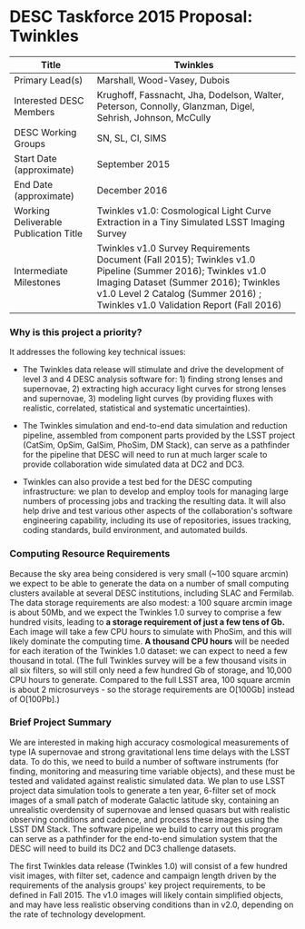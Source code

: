 
# DESC Taskforce 2015 Proposal: Twinkles

| Title|Twinkles|
|----------|-------------------------|
| Primary Lead(s)                       | Marshall, Wood-Vasey, Dubois |                                  |---------------------------------------|--------------------------------------------------------------|
| Interested DESC Members               | Krughoff, Fassnacht, Jha, Dodelson, Walter, Peterson, Connolly, Glanzman, Digel, Sehrish, Johnson, McCully |
| DESC Working Groups                   | SN, SL, CI, SIMS                                              |---------------------------------------|--------------------------------------------------------------|
| Start Date (approximate)              | September 2015                                                     |---------------------------------------|--------------------------------------------------------------|
| End Date (approximate)                | December 2016                                                     |---------------------------------------|--------------------------------------------------------------|
| Working Deliverable Publication Title | Twinkles v1.0: Cosmological Light Curve Extraction in a Tiny Simulated LSST Imaging Survey |
| Intermediate Milestones               | Twinkles v1.0 Survey Requirements Document (Fall 2015); Twinkles v1.0 Pipeline (Summer 2016); Twinkles v1.0 Imaging Dataset (Summer 2016); Twinkles v1.0 Level 2 Catalog (Summer 2016) ; Twinkles v1.0 Validation Report (Fall 2016)                                                             |---------------------------------------|--------------------------------------------------------------|


### Why is this project a priority?

It addresses the following key technical issues:

* The Twinkles data release will stimulate and drive the development of level 3 and 4 DESC analysis software for: 1) finding strong lenses and supernovae, 2) extracting high accuracy light curves for strong lenses and supernovae, 3) modeling light curves (by providing fluxes with realistic, correlated, statistical and systematic uncertainties).

* The Twinkles simulation and end-to-end data simulation and reduction pipeline, assembled from component parts provided by the LSST project (CatSim, OpSim, GalSim, PhoSim, DM Stack), can serve as a pathfinder for the pipeline that DESC will need to run at much larger scale to provide collaboration wide simulated data at DC2 and DC3.

* Twinkles can also provide a test bed for the DESC computing infrastructure: we plan to develop and employ tools for managing large numbers of processing jobs and tracking the resulting data. It will also help drive and test various other aspects of the collaboration's software engineering capability, including its use of repositories, issues tracking, coding standards, build environment, and automated builds.

### Computing Resource Requirements

Because the sky area being considered is very small (~100 square arcmin) we expect to be able to generate the data on a number of small computing clusters available at several DESC institutions, including SLAC and Fermilab. The data storage requirements are also modest: a 100 square arcmin image is about 50Mb, and we expect the Twinkles 1.0 survey to comprise a few hundred visits, leading to **a storage requirement of just a few tens of Gb.** Each image will take a few CPU hours to simulate with PhoSim, and this will likely dominate the computing time. **A thousand CPU hours** will be needed for each iteration of the Twinkles 1.0 dataset: we can expect to need a few thousand in total. (The full Twinkles survey will be a few thousand visits in all six filters, so will still only need a few hundred Gb of storage, and 10,000 CPU hours to generate. Compared to the full LSST area, 100 square arcmin is about 2 microsurveys - so the storage requirements are O[100Gb] instead of O[100Pb].)

### Brief Project Summary

We are interested in making high accuracy cosmological measurements of type IA supernovae and strong gravitational lens time delays with the LSST data. To do this, we need to build a number of software instruments (for finding, monitoring and measuring time variable objects), and these must be tested and validated against realistic simulated data. We plan to use LSST project data simulation tools to generate a ten year, 6-filter set of mock images of a small patch of moderate Galactic latitude sky, containing an unrealistic overdensity of supernovae and lensed quasars but with realistic observing conditions and cadence, and process these images using the LSST DM Stack. The software pipeline we build to carry out this program can serve as a pathfinder for the end-to-end simulation system that the DESC will need to build its DC2 and DC3 challenge datasets.

The first Twinkles data release (Twinkles 1.0) will consist of a few hundred visit images, with filter set, cadence and campaign length driven by the requirements of the analysis groups' key project requirements, to be defined in Fall 2015. The v1.0 images will likely contain simplified objects, and may have less realistic observing conditions than in v2.0, depending on the rate of technology development.
